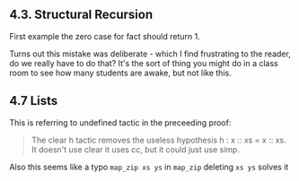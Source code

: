 ## 4.3. Structural Recursion

First example the zero case for fact should return 1.

Turns out this mistake was deliberate - which I find frustrating to the reader, do we really have to do that?
It's the sort of thing you might do in a class room to see how many students are awake, but not like this.

## 4.7 Lists

This is referring to undefined tactic in the preceeding proof:
> The clear h tactic removes the useless hypothesis h : x :: xs = x :: xs.
It doesn't use clear it uses cc, but it could just use simp.

Also this seems like a typo `map_zip xs ys` in `map_zip` deleting `xs ys` solves it